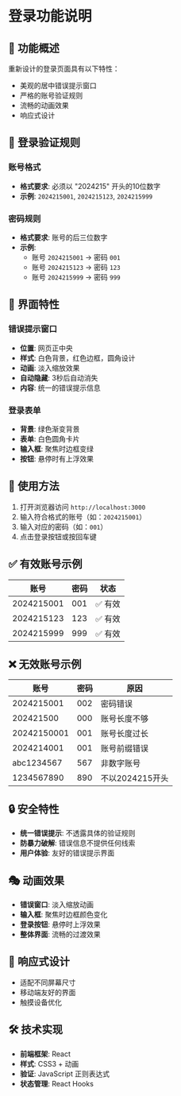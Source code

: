 # 登录功能说明

## 🎯 功能概述

重新设计的登录页面具有以下特性：
- 美观的居中错误提示窗口
- 严格的账号验证规则
- 流畅的动画效果
- 响应式设计

## 🔐 登录验证规则

### 账号格式
- **格式要求**: 必须以 "2024215" 开头的10位数字
- **示例**: `2024215001`, `2024215123`, `2024215999`

### 密码规则
- **格式要求**: 账号的后三位数字
- **示例**: 
  - 账号 `2024215001` → 密码 `001`
  - 账号 `2024215123` → 密码 `123`
  - 账号 `2024215999` → 密码 `999`

## 🎨 界面特性

### 错误提示窗口
- **位置**: 网页正中央
- **样式**: 白色背景，红色边框，圆角设计
- **动画**: 淡入缩放效果
- **自动隐藏**: 3秒后自动消失
- **内容**: 统一的错误提示信息

### 登录表单
- **背景**: 绿色渐变背景
- **表单**: 白色圆角卡片
- **输入框**: 聚焦时边框变绿
- **按钮**: 悬停时有上浮效果

## 🚀 使用方法

1. 打开浏览器访问 `http://localhost:3000`
2. 输入符合格式的账号（如：`2024215001`）
3. 输入对应的密码（如：`001`）
4. 点击登录按钮或按回车键

## ✅ 有效账号示例

| 账号 | 密码 | 状态 |
|------|------|------|
| 2024215001 | 001 | ✅ 有效 |
| 2024215123 | 123 | ✅ 有效 |
| 2024215999 | 999 | ✅ 有效 |

## ❌ 无效账号示例

| 账号 | 密码 | 原因 |
|------|------|------|
| 2024215001 | 002 | 密码错误 |
| 202421500 | 000 | 账号长度不够 |
| 20242150001 | 001 | 账号长度过长 |
| 2024214001 | 001 | 账号前缀错误 |
| abc1234567 | 567 | 非数字账号 |
| 1234567890 | 890 | 不以2024215开头 |

## 🔒 安全特性

- **统一错误提示**: 不透露具体的验证规则
- **防暴力破解**: 错误信息不提供任何线索
- **用户体验**: 友好的错误提示界面

## 🎭 动画效果

- **错误窗口**: 淡入缩放动画
- **输入框**: 聚焦时边框颜色变化
- **登录按钮**: 悬停时上浮效果
- **整体界面**: 流畅的过渡效果

## 📱 响应式设计

- 适配不同屏幕尺寸
- 移动端友好的界面
- 触摸设备优化

## 🛠️ 技术实现

- **前端框架**: React
- **样式**: CSS3 + 动画
- **验证**: JavaScript 正则表达式
- **状态管理**: React Hooks 